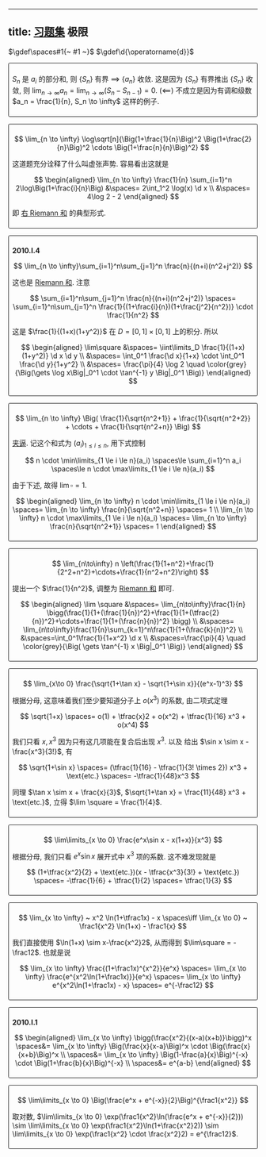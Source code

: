 
---
title: [习题集](./index.md) 极限
---

<style>
.frame {
    border: 1px solid;
    border-radius: 0.2em;
    padding: 0.5em;
    margin: 0;
    margin-bottom: 1em;
}
.frame>a {
    padding: 0;
}
</style>

<script>
document.addEventListener('DOMContentLoaded', function() {
    const blocks = document.querySelectorAll('.frame');
    
    blocks.forEach((block, index) => {
        const counter = document.createElement('a');
        const counterNumber = (index + 1).toString().padStart(4, '0');
        
        counter.textContent = counterNumber;
        counter.href = `#block-${counterNumber}`;
        
        counter.style.display = 'block';
        counter.style.textAlign = 'right';
        counter.style.padding = '2px 6px';
        counter.style.fontFamily = 'monospace';
        counter.style.fontSize = '12px';
        counter.style.textDecoration = 'none';
        
        block.insertAdjacentElement('beforebegin', counter);
        
        block.id = `block-${counterNumber}`;
    });
});
</script>

$\gdef\spaces#1{~ #1 ~}$
$\gdef\d{\operatorname{d}}$

<div class="frame">

$S_n$ 是 $a_i$ 的部分和, 则 $\{S_n\}$ 有界 $\implies$ $\{a_n\}$ 收敛. 这是因为 $\{S_n\}$ 有界推出 $\{S_n\}$ 收敛, 则 $\lim_{n \to \infty} a_n = \lim_{n \to \infty} (S_n - S_{n-1}) = 0$. $(\impliedby)$ 不成立是因为有调和级数 $a_n = \frac{1}{n}, S_n \to \infty$ 这样的例子. 

</div>

<div class="frame">

$$
\lim_{n \to \infty} \log\sqrt[n]{\Big(1+\frac{1}{n}\Big)^2 \Big(1+\frac{2}{n}\Big)^2 \cdots \Big(1+\frac{n}{n}\Big)^2}
$$

这道题充分诠释了什么叫虚张声势. 容易看出这就是 

$$
\begin{aligned}
\lim_{n \to \infty} \frac{1}{n} \sum_{i=1}^n 2\log\Big(1+\frac{i}{n}\Big) 
&\spaces= 2\int_1^2 \log(x) \d x \\
&\spaces= 4\log 2 - 2
\end{aligned}
$$

即 [右 Riemann 和](../微积分/riemann-sum.md) 的典型形式. 

</div>

<div class="frame">

$\textbf{2010.I.4}$

$$ \lim_{n \to \infty}\sum_{i=1}^n\sum_{j=1}^n \frac{n}{(n+i)(n^2+j^2)} $$

这也是 [Riemann 和](../微积分/riemann-sum.md). 注意

$$ \sum_{i=1}^n\sum_{j=1}^n \frac{n}{(n+i)(n^2+j^2)} \spaces= \sum_{i=1}^n\sum_{j=1}^n \frac{1}{(1+\frac{i}{n})(1+\frac{j^2}{n^2})} \cdot \frac{1}{n^2} $$

这是 $\frac{1}{(1+x)(1+y^2)}$ 在 $D = [0,1] \times [0,1]$ 上的积分. 所以 

$$
\begin{aligned}
\lim\square 
&\spaces= \iint\limits_D \frac{1}{(1+x)(1+y^2)} \d x \d y \\
&\spaces= \int_0^1 \frac{\d x}{1+x} \cdot \int_0^1 \frac{\d y}{1+y^2} \\
&\spaces= \frac{\pi}{4} \log 2 \quad \color{grey}{\Big(\gets \log x\Big|_0^1 \cdot \tan^{-1} y \Big|_0^1 \Big)}
\end{aligned}
$$

</div>

<div class="frame">

$$
\lim_{n \to \infty} \Big( \frac{1}{\sqrt{n^2+1}} + \frac{1}{\sqrt{n^2+2}} + \cdots + \frac{1}{\sqrt{n^2+n}} \Big)
$$

[夹逼](../微积分/控制收敛.md). 记这个和式为 $(a_i)_{1 \le i \le n}$, 用下式控制

$$ 
n \cdot \min\limits_{1 \le i \le n}(a_i) \spaces\le \sum_{i=1}^n a_i \spaces\le n \cdot \max\limits_{1 \le i \le n}(a_i) 
$$

由于下述, 故得 $\lim \square = 1$. 

$$
\begin{aligned}
\lim_{n \to \infty} n \cdot \min\limits_{1 \le i \le n}(a_i) \spaces= \lim_{n \to \infty} \frac{n}{\sqrt{n^2+n}} \spaces= 1 \\
\lim_{n \to \infty} n \cdot \max\limits_{1 \le i \le n}(a_i) \spaces= \lim_{n \to \infty} \frac{n}{\sqrt{n^2+1}} \spaces= 1
\end{aligned}
$$

</div>

<div class="frame">

$$
\lim_{n\to\infty} n \left(\frac{1}{1+n^2}+\frac{1}{2^2+n^2}+\cdots+\frac{1}{n^2+n^2}\right)
$$

提出一个 $\frac{1}{n^2}$, 调整为 [Riemann 和](../微积分/riemann-sum.md) 即可.

$$
\begin{aligned}
\lim \square 
&\spaces= \lim_{n\to\infty}\frac{1}{n} \bigg(\frac{1}{1+(\frac{1}{n})^2}+\frac{1}{1+(\tfrac{2}{n})^2}+\cdots+\frac{1}{1+(\frac{n}{n})^2} \bigg) \\
&\spaces= \lim_{n\to\infty}\frac{1}{n}\sum_{k=1}^n\frac{1}{1+(\frac{k}{n})^2} \\
&\spaces=\int_0^1\frac{1}{1+x^2} \d x \\
&\spaces=\frac{\pi}{4} \quad \color{grey}{\Big( \gets \tan^{-1} x \Big|_0^1 \Big)}
\end{aligned}
$$

</div>

<div class="frame">

$$ \lim_{x\to 0} \frac{\sqrt{1+\tan x} - \sqrt{1+\sin x}}{(e^x-1)^3} $$

根据分母, 这意味着我们至少要知道分子上 $o(x^3)$ 的系数, 由二项式定理 

$$ \sqrt{1+x} \spaces= o(1) + \tfrac{x}2 + o(x^2) + \tfrac{1}{16} x^3 + o(x^4) $$

我们只看 $x, x^3$ 因为只有这几项能在复合后出现 $x^3$. 以及 [](../微积分/taylor.md) 给出 $\sin x \sim x - \frac{x^3}{3!}$, 有 

$$
\sqrt{1+\sin x} \spaces= (\tfrac{1}{16} - \tfrac{1}{3! \times 2}) x^3 + \text{etc.} \spaces= -\tfrac{1}{48}x^3
$$

同理 $\tan x \sim x + \frac{x}{3}$,  $\sqrt{1+\tan x} = \frac{11}{48} x^3 + \text{etc.}$, 立得 $\lim \square = \frac{1}{4}$.

</div>

<div class="frame">

$$ \lim\limits_{x \to 0} \frac{e^x\sin x - x(1+x)}{x^3} $$

根据分母, 我们只看 $e^x\sin x$ 展开式中 $x^3$ 项的系数. 这不难发现就是 

$$ (1+\tfrac{x^2}{2} + \text{etc.})(x - \tfrac{x^3}{3!} + \text{etc.}) \spaces= -\tfrac{1}{6} + \tfrac{1}{2} \spaces= \tfrac{1}{3} $$

</div>

<div class="frame">

$$
\lim_{x \to \infty} ~ x^2 \ln(1+\tfrac1x) - x
\spaces\iff 
\lim_{x \to 0} ~ \frac1{x^2} \ln(1+x) - \frac1{x}
$$

我们直接使用 $\ln(1+x) \sim x-\frac{x^2}2$, 从而得到 $\lim\square = -\frac12$. 也就是说

$$
\lim_{x \to \infty} \frac{(1+\frac1x)^{x^2}}{e^x} 
\spaces= \lim_{x \to \infty} \frac{e^{x^2\ln(1+\frac1x)}}{e^x}
\spaces= \lim_{x \to \infty} e^{x^2\ln(1+\frac1x) - x}
\spaces= e^{-\frac12}
$$

</div>

<div class="frame">

$\textbf{2010.I.1}$

$$
\begin{aligned}
\lim_{x \to \infty} \bigg(\frac{x^2}{(x-a)(x+b)}\bigg)^x
\spaces&= \lim_{x \to \infty} \Big(\frac{x}{x-a}\Big)^x \cdot \Big(\frac{x}{x+b}\Big)^x \\
\spaces&= \lim_{x \to \infty} \Big(1-\frac{a}{x}\Big)^{-x} \cdot \Big(1+\frac{b}{x}\Big)^{-x} \\
\spaces&= e^{a-b}
\end{aligned}
$$

</div>

<div class="frame">

$$
\lim\limits_{x \to 0} \Big(\frac{e^x + e^{-x}}{2}\Big)^{\frac1{x^2}}
$$

取对数, $\lim\limits_{x \to 0} \exp(\frac1{x^2}\ln(\frac{e^x + e^{-x}}{2})) \sim \lim\limits_{x \to 0} \exp(\frac1{x^2}\ln(1+\frac{x^2}2)) \sim \lim\limits_{x \to 0} \exp(\frac1{x^2} \cdot \frac{x^2}2) = e^{\frac12}$. 

</div>
